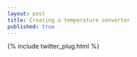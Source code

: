 ```yaml
---
layout: post
title: Creating a temperature converter
published: true
---
```





{% include twitter_plug.html %}
